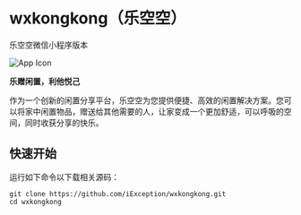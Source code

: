 # wxkongkong（乐空空）
乐空空微信小程序版本

![App Icon](Qingquan/Resources/Assets.xcassets/AppIcon.appiconset/Icon-60@2x.png)

**乐赠闲置，利他悦己**

作为一个创新的闲置分享平台，乐空空为您提供便捷、高效的闲置解决方案。您可以将家中闲置物品，赠送给其他需要的人，让家变成一个更加舒适，可以呼吸的空间，同时收获分享的快乐。


## 快速开始

运行如下命令以下载相关源码：

``` shell
git clone https://github.com/iException/wxkongkong.git
cd wxkongkong
```
